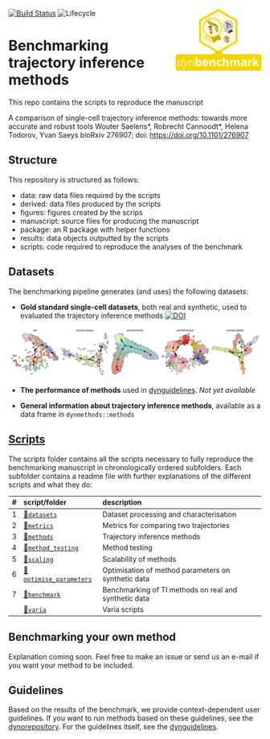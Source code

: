 
<!-- README.md is generated from README.Rmd. Please edit that file -->
[![Build Status](https://api.travis-ci.org/dynverse/dynbenchmark.svg)](https://travis-ci.org/dynverse/dynbenchmark) ![Lifecycle](https://img.shields.io/badge/lifecycle-experimental-orange.svg) <img src="package/man/figures/logo.png" align="right" />

# Benchmarking trajectory inference methods

This repo contains the scripts to reproduce the manuscript

A comparison of single-cell trajectory inference methods: towards more accurate and robust tools
Wouter Saelens\*, Robrecht Cannoodt\*, Helena Todorov, Yvan Saeys
bioRxiv 276907; doi: <https://doi.org/10.1101/276907>

## Structure

This repository is structured as follows:

-   data: raw data files required by the scripts
-   derived: data files produced by the scripts
-   figures: figures created by the scrips
-   manuscript: source files for producing the manuscript
-   package: an R package with helper functions
-   results: data objects outputted by the scripts
-   scripts: code required to reproduce the analyses of the benchmark

## Datasets

The benchmarking pipeline generates (and uses) the following datasets:

-   **Gold standard single-cell datasets**, both real and synthetic, used to evaluated the trajectory inference methods [![DOI](https://zenodo.org/badge/DOI/10.5281/zenodo.1211533.svg)](https://doi.org/10.5281/zenodo.1211533)

![datasets](package/man/figures/datasets.png)

-   **The performance of methods** used in [dynguidelines](https://www.github.com/dynverse/dynguidelines). *Not yet available*

-   **General information about trajectory inference methods**, available as a data frame in `dynmethods::methods`

## [Scripts](scripts)

The scripts folder contains all the scripts necessary to fully reproduce the benchmarking manuscript in chronologically ordered subfolders. Each subfolder contains a readme file with further explanations of the different scripts and what they do:

| \#  | script/folder                                            | description                                           |
|:----|:---------------------------------------------------------|:------------------------------------------------------|
| 1   | [📁`datasets`](scripts/01-datasets)                       | Dataset processing and characterisation               |
| 2   | [📁`metrics`](scripts/02-metrics)                         | Metrics for comparing two trajectories                |
| 3   | [📁`methods`](scripts/03-methods)                         | Trajectory inference methods                          |
| 4   | [📁`method_testing`](scripts/04-method_testing)           | Method testing                                        |
| 5   | [📁`scaling`](scripts/05-scaling)                         | Scalability of methods                                |
| 6   | [📁`optimise_parameters`](scripts/06-optimise_parameters) | Optimisation of method parameters on synthetic data   |
| 7   | [📁`benchmark`](scripts/07-benchmark)                     | Benchmarking of TI methods on real and synthetic data |
|     | [📁`varia`](scripts/varia)                                | Varia scripts                                         |

## Benchmarking your own method

Explanation coming soon. Feel free to make an issue or send us an e-mail if you want your method to be included.

## Guidelines

Based on the results of the benchmark, we provide context-dependent user guidelines. If you want to run methods based on these guidelines, see the [dynorepository](https://github.com/dynverse/dyno). For the guidelines itself, see the [dynguidelines](https://github.com/dynverse/dynguidelines).

